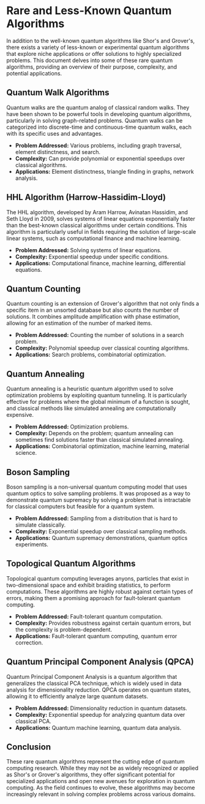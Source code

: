 # Rare and Less-Known Quantum Algorithms

In addition to the well-known quantum algorithms like Shor's and Grover's, there exists a variety of less-known or experimental quantum algorithms that explore niche applications or offer solutions to highly specialized problems. This document delves into some of these rare quantum algorithms, providing an overview of their purpose, complexity, and potential applications.

## Quantum Walk Algorithms

Quantum walks are the quantum analog of classical random walks. They have been shown to be powerful tools in developing quantum algorithms, particularly in solving graph-related problems. Quantum walks can be categorized into discrete-time and continuous-time quantum walks, each with its specific uses and advantages.

- **Problem Addressed:** Various problems, including graph traversal, element distinctness, and search.
- **Complexity:** Can provide polynomial or exponential speedups over classical algorithms.
- **Applications:** Element distinctness, triangle finding in graphs, network analysis.

## HHL Algorithm (Harrow-Hassidim-Lloyd)

The HHL algorithm, developed by Aram Harrow, Avinatan Hassidim, and Seth Lloyd in 2009, solves systems of linear equations exponentially faster than the best-known classical algorithms under certain conditions. This algorithm is particularly useful in fields requiring the solution of large-scale linear systems, such as computational finance and machine learning.

- **Problem Addressed:** Solving systems of linear equations.
- **Complexity:** Exponential speedup under specific conditions.
- **Applications:** Computational finance, machine learning, differential equations.

## Quantum Counting

Quantum counting is an extension of Grover's algorithm that not only finds a specific item in an unsorted database but also counts the number of solutions. It combines amplitude amplification with phase estimation, allowing for an estimation of the number of marked items.

- **Problem Addressed:** Counting the number of solutions in a search problem.
- **Complexity:** Polynomial speedup over classical counting algorithms.
- **Applications:** Search problems, combinatorial optimization.

## Quantum Annealing

Quantum annealing is a heuristic quantum algorithm used to solve optimization problems by exploiting quantum tunneling. It is particularly effective for problems where the global minimum of a function is sought, and classical methods like simulated annealing are computationally expensive.

- **Problem Addressed:** Optimization problems.
- **Complexity:** Depends on the problem; quantum annealing can sometimes find solutions faster than classical simulated annealing.
- **Applications:** Combinatorial optimization, machine learning, material science.

## Boson Sampling

Boson sampling is a non-universal quantum computing model that uses quantum optics to solve sampling problems. It was proposed as a way to demonstrate quantum supremacy by solving a problem that is intractable for classical computers but feasible for a quantum system.

- **Problem Addressed:** Sampling from a distribution that is hard to simulate classically.
- **Complexity:** Exponential speedup over classical sampling methods.
- **Applications:** Quantum supremacy demonstrations, quantum optics experiments.

## Topological Quantum Algorithms

Topological quantum computing leverages anyons, particles that exist in two-dimensional space and exhibit braiding statistics, to perform computations. These algorithms are highly robust against certain types of errors, making them a promising approach for fault-tolerant quantum computing.

- **Problem Addressed:** Fault-tolerant quantum computation.
- **Complexity:** Provides robustness against certain quantum errors, but the complexity is problem-dependent.
- **Applications:** Fault-tolerant quantum computing, quantum error correction.

## Quantum Principal Component Analysis (QPCA)

Quantum Principal Component Analysis is a quantum algorithm that generalizes the classical PCA technique, which is widely used in data analysis for dimensionality reduction. QPCA operates on quantum states, allowing it to efficiently analyze large quantum datasets.

- **Problem Addressed:** Dimensionality reduction in quantum datasets.
- **Complexity:** Exponential speedup for analyzing quantum data over classical PCA.
- **Applications:** Quantum machine learning, quantum data analysis.

## Conclusion

These rare quantum algorithms represent the cutting edge of quantum computing research. While they may not be as widely recognized or applied as Shor's or Grover's algorithms, they offer significant potential for specialized applications and open new avenues for exploration in quantum computing. As the field continues to evolve, these algorithms may become increasingly relevant in solving complex problems across various domains.
